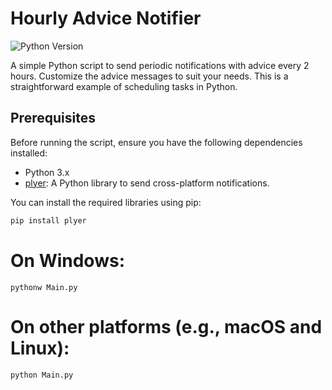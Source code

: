 # Hourly Advice Notifier

![Python Version](https://img.shields.io/badge/Python-3.x-blue.svg)

A simple Python script to send periodic notifications with advice every 2 hours. Customize the advice messages to suit your needs. This is a straightforward example of scheduling tasks in Python.

## Prerequisites

Before running the script, ensure you have the following dependencies installed:

- Python 3.x
- [plyer](https://pypi.org/project/plyer/): A Python library to send cross-platform notifications.

You can install the required libraries using pip:

```bash
pip install plyer
```

# On Windows:
```
pythonw Main.py
```

# On other platforms (e.g., macOS and Linux):
```
python Main.py
```
